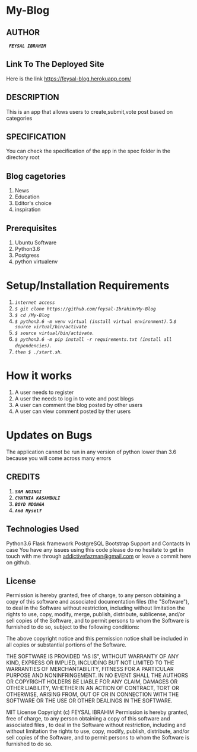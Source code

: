 # My-Blog
## AUTHOR
**_`
FEYSAL IBRAHIM`_**

## Link To The Deployed Site
Here is the link  https://feysal-blog.herokuapp.com/

## DESCRIPTION
 This is an app that allows users to create,submit,vote post based on categories
 ## SPECIFICATION
 You can check the specification of the app in the spec folder in the directory root
## Blog cagetories
1. News
2. Education
3. Editor's choice
4. inspiration
## Prerequisites
1. Ubuntu Software
2. Python3.6
3. Postgress
4. python virtualenv
# Setup/Installation Requirements
1. _`internet access`_
2. _`$ git clone https://github.com/feysal-Ibrahim/My-Blog
`_
3. _`$ cd /My-Blog`_
4. _`$ python3.6 -m venv virtual (install virtual environment)`_. 
5._`$ source virtual/bin/activate`_
6.  _`$ source virtual/bin/activate`_. 
7.  _`$ python3.6 -m pip install -r requirements.txt (install all dependencies)`_. 
8.  _`then $ ./start.sh`_. 
# How it works
1. A user needs to register
2. A user the needs to log in to vote and post blogs
3. A user can comment the blog posted by other users
4. A user can view comment posted by ther users
# Updates on Bugs
The application cannot be run in any version of python lower than 3.6 because you will come across many errors

## CREDITS
1. **_`SAM NGINGI`_**
2. **_`CYNTHIA KASAMBULI`_** 
3. **_`BOYD NDONGA`_**
4. **_`And Myself`_**

## Technologies Used
Python3.6
Flask framework
PostgreSQL
Bootstrap
Support and Contacts
In case You have any issues using this code please do no hesitate to get in touch with me through addictivefazman@gmail.com or leave a commit here on github.

## License
Permission is hereby granted, free of charge, to any person obtaining a copy of this software and associated documentation files (the "Software"), to deal in the Software without restriction, including without limitation the rights to use, copy, modify, merge, publish, distribute, sublicense, and/or sell copies of the Software, and to permit persons to whom the Software is furnished to do so, subject to the following conditions:

The above copyright notice and this permission notice shall be included in all copies or substantial portions of the Software.

THE SOFTWARE IS PROVIDED "AS IS", WITHOUT WARRANTY OF ANY KIND, EXPRESS OR IMPLIED, INCLUDING BUT NOT LIMITED TO THE WARRANTIES OF MERCHANTABILITY, FITNESS FOR A PARTICULAR PURPOSE AND NONINFRINGEMENT. IN NO EVENT SHALL THE AUTHORS OR COPYRIGHT HOLDERS BE LIABLE FOR ANY CLAIM, DAMAGES OR OTHER LIABILITY, WHETHER IN AN ACTION OF CONTRACT, TORT OR OTHERWISE, ARISING FROM, OUT OF OR IN CONNECTION WITH THE SOFTWARE OR THE USE OR OTHER DEALINGS IN THE SOFTWARE.

MIT License Copyright (c) FEYSAL IBRAHIM Permission is hereby granted, free of charge, to any person obtaining a copy of this software and associated files , to deal in the Software without restriction, including and without limitation the rights to use, copy, modify, publish, distribute, and/or sell copies of the Software, and to permit persons to whom the Software is furnished to do so.